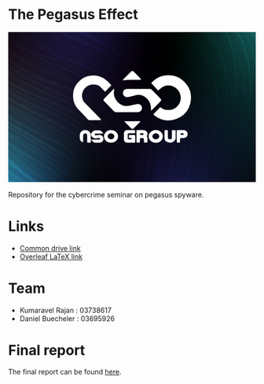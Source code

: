 # The Pegasus Effect

![NSO Group Logo](NSO-group.png)

Repository for the cybercrime seminar on pegasus spyware.

# Links
- [Common drive link](https://drive.google.com/drive/folders/1sbndFC5vSz6eOTZTVHYfJM9MSexGGUgB)
- [Overleaf LaTeX link](https://www.overleaf.com/project/61f8fc594acd437e5e448c97)

# Team
- Kumaravel Rajan : 03738617
- Daniel Buecheler : 03695926

# Final report
The final report can be found [here](https://gitlab.com/kumaravel.rajan/pegasusvictimsonlineanalysis/-/blob/main/Investigating_Pegasus_Impact_on_the_Online_Activity_of_Journalists_Targeted_with_Illegal_Surveillance_-_an_open-source_data_analysis.pdf).
